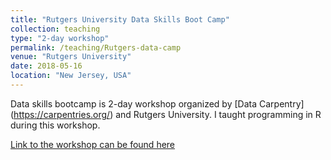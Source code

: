```yaml
---
title: "Rutgers University Data Skills Boot Camp"
collection: teaching
type: "2-day workshop"
permalink: /teaching/Rutgers-data-camp
venue: "Rutgers University"
date: 2018-05-16
location: "New Jersey, USA"
---
```


Data skills bootcamp is 2-day workshop organized by  [Data Carpentry] (https://carpentries.org/) 
and Rutgers University. I taught programming in R during this workshop.

 [Link to the workshop can be found here](https://kevin-vilbig.github.io/2018-05-16-rutgers/)



